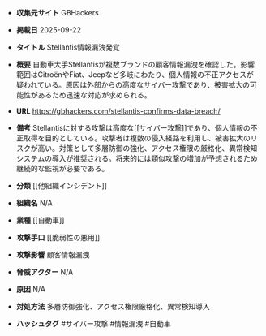 - **収集元サイト**
GBHackers

- **掲載日**
2025-09-22

- **タイトル**
Stellantis情報漏洩発覚

- **概要**
自動車大手Stellantisが複数ブランドの顧客情報漏洩を確認した。影響範囲はCitroënやFiat、Jeepなど多岐にわたり、個人情報の不正アクセスが疑われている。原因は外部からの高度なサイバー攻撃であり、被害拡大の可能性があるため迅速な対応が求められる。

- **URL**
https://gbhackers.com/stellantis-confirms-data-breach/

- **備考**
Stellantisに対する攻撃は高度な[[サイバー攻撃]]であり、個人情報の不正取得を目的としている。攻撃者は複数の侵入経路を利用し、被害拡大のリスクが高い。対策として多層防御の強化、アクセス権限の厳格化、異常検知システムの導入が推奨される。将来的には類似攻撃の増加が予想されるため継続的な監視が必要である。

- **分類**
[[他組織インシデント]]

- **組織名**
N/A

- **業種**
[[自動車]]

- **攻撃手口**
[[脆弱性の悪用]]

- **攻撃影響**
顧客情報漏洩

- **脅威アクター**
N/A

- **原因**
N/A

- **対処方法**
多層防御強化、アクセス権限厳格化、異常検知導入

- **ハッシュタグ**
#サイバー攻撃 #情報漏洩 #自動車
